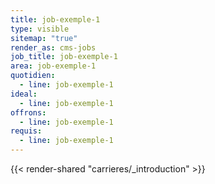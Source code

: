 ```yaml
---
title: job-exemple-1
type: visible
sitemap: "true"
render_as: cms-jobs
job_title: job-exemple-1
area: job-exemple-1
quotidien:
  - line: job-exemple-1
ideal:
  - line: job-exemple-1
offrons:
  - line: job-exemple-1
requis:
  - line: job-exemple-1
---
```

{{< render-shared "carrieres/_introduction" >}}